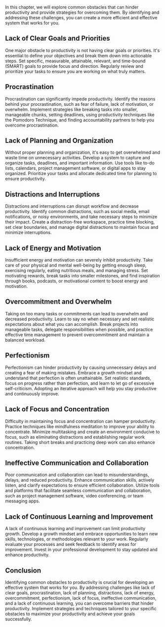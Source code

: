 
In this chapter, we will explore common obstacles that can hinder productivity and provide strategies for overcoming them. By identifying and addressing these challenges, you can create a more efficient and effective system that works for you.

**Lack of Clear Goals and Priorities**
--------------------------------------

One major obstacle to productivity is not having clear goals or priorities. It's essential to define your objectives and break them down into actionable steps. Set specific, measurable, attainable, relevant, and time-bound (SMART) goals to provide focus and direction. Regularly review and prioritize your tasks to ensure you are working on what truly matters.

**Procrastination**
-------------------

Procrastination can significantly impede productivity. Identify the reasons behind your procrastination, such as fear of failure, lack of motivation, or overwhelm. Implement strategies like breaking tasks into smaller, manageable chunks, setting deadlines, using productivity techniques like the Pomodoro Technique, and finding accountability partners to help you overcome procrastination.

**Lack of Planning and Organization**
-------------------------------------

Without proper planning and organization, it's easy to get overwhelmed and waste time on unnecessary activities. Develop a system to capture and organize tasks, deadlines, and important information. Use tools like to-do lists, calendars, project management software, or digital apps to stay organized. Prioritize your tasks and allocate dedicated time for planning to ensure productivity.

**Distractions and Interruptions**
----------------------------------

Distractions and interruptions can disrupt workflow and decrease productivity. Identify common distractions, such as social media, email notifications, or noisy environments, and take necessary steps to minimize their impact. Create a distraction-free workspace, practice time blocking, set clear boundaries, and manage digital distractions to maintain focus and minimize interruptions.

**Lack of Energy and Motivation**
---------------------------------

Insufficient energy and motivation can severely inhibit productivity. Take care of your physical and mental well-being by getting enough sleep, exercising regularly, eating nutritious meals, and managing stress. Set motivating rewards, break tasks into smaller milestones, and find inspiration through books, podcasts, or motivational content to boost energy and motivation.

**Overcommitment and Overwhelm**
--------------------------------

Taking on too many tasks or commitments can lead to overwhelm and decreased productivity. Learn to say no when necessary and set realistic expectations about what you can accomplish. Break projects into manageable tasks, delegate responsibilities when possible, and practice effective time management to prevent overcommitment and maintain a balanced workload.

**Perfectionism**
-----------------

Perfectionism can hinder productivity by causing unnecessary delays and creating a fear of making mistakes. Embrace a growth mindset and understand that perfection is often unattainable. Set realistic standards, focus on progress rather than perfection, and learn to let go of excessive self-criticism. Adopting an iterative approach will help you stay productive and continuously improve.

**Lack of Focus and Concentration**
-----------------------------------

Difficulty in maintaining focus and concentration can hamper productivity. Practice techniques like mindfulness meditation to improve your ability to concentrate. Minimize multitasking and create an environment conducive to focus, such as eliminating distractions and establishing regular work routines. Taking short breaks and practicing deep work can also enhance concentration.

**Ineffective Communication and Collaboration**
-----------------------------------------------

Poor communication and collaboration can lead to misunderstandings, delays, and reduced productivity. Enhance communication skills, actively listen, and clarify expectations to ensure efficient collaboration. Utilize tools and platforms that facilitate seamless communication and collaboration, such as project management software, video conferencing, or team messaging apps.

**Lack of Continuous Learning and Improvement**
-----------------------------------------------

A lack of continuous learning and improvement can limit productivity growth. Develop a growth mindset and embrace opportunities to learn new skills, technologies, or methodologies relevant to your work. Regularly evaluate your processes and seek feedback to identify areas for improvement. Invest in your professional development to stay updated and enhance productivity.

**Conclusion**
--------------

Identifying common obstacles to productivity is crucial for developing an effective system that works for you. By addressing challenges like lack of clear goals, procrastination, lack of planning, distractions, lack of energy, overcommitment, perfectionism, lack of focus, ineffective communication, and a lack of continuous learning, you can overcome barriers that hinder productivity. Implement strategies and techniques tailored to your specific obstacles to maximize your productivity and achieve your goals successfully.
